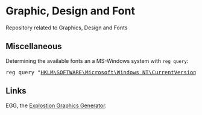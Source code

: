 # Graphic, Design and Font

Repository related to Graphics, Design and Fonts


## Miscellaneous

Determining the available fonts an a MS-Windows system with `reg query`:

<pre>
reg query "<a href="https://github.com/ReneNyffenegger/about-Windows-Registry/tree/master/HKEY_LOCAL_MACHINE/SOFTWARE/Microsoft/Microsoft%20NT/CurrentVersion/Fonts">HKLM\SOFTWARE\Microsoft\Windows NT\CurrentVersion\Fonts</a>"
</pre>


## Links

EGG, the [Explostion Graphics Generator](https://github.com/ReneNyffenegger/EGG-Explosion-Graphics-Generator).
